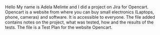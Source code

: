 Hello
My name is Adela Melinte and I did a project on Jira for Opencart.
Opencart is a website from where you can buy small electronics (Laptops, phone, cameras) and software. It is accessible to everyone.
The file added contains notes on the project, what was tested, how and the results of the tests.
The file is a Test Plan for the website Opencart.
